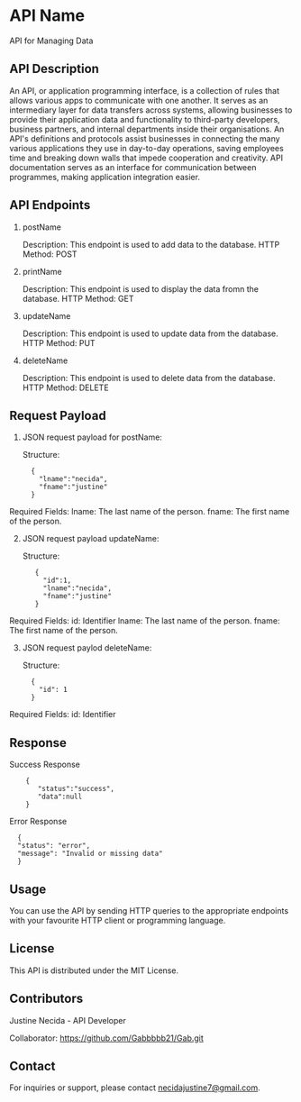 # API Name

API for Managing Data

## API Description

An API, or application programming interface, is a collection of rules that allows various apps to communicate with one another. It serves as an intermediary layer for data transfers across systems, allowing businesses to provide their application data and functionality to third-party developers, business partners, and internal departments inside their organisations. An API's definitions and protocols assist businesses in connecting the many various applications they use in day-to-day operations, saving employees time and breaking down walls that impede cooperation and creativity. API documentation serves as an interface for communication between programmes, making application integration easier.

## API Endpoints
  1. postName
     
     Description: This endpoint is used to add data to the database.
     HTTP Method: POST
  2. printName
     
     Description: This endpoint is used to display the data fromn the database.
     HTTP Method: GET
  3. updateName
     
     Description: This endpoint is used to update data from the database.
     HTTP Method: PUT
  4. deleteName
     
     Description: This endpoint is used to delete data from the database.
     HTTP Method: DELETE

## Request Payload
  1. JSON request payload for postName:
     
     Structure:
     ```
       {
         "lname":"necida",
         "fname":"justine"
       }

  Required Fields:
      lname: The last name of the person.
      fname: The first name of the person.

  2. JSON request payload updateName:
     
     Structure:
     ```
        {
          "id":1,
          "lname":"necida",
          "fname":"justine"
        }
     ```
  Required Fields:
      id: Identifier
      lname: The last name of the person.
      fname: The first name of the person.

  3. JSON request paylod deleteName:
     
     Structure:
     ```
       {
         "id": 1
       }
     ```
     
  Required Fields:
      id: Identifier

## Response
   Success Response
  ```
      {
         "status":"success",
         "data":null
      }
  ```

  Error Response
  ```
    {
    "status": "error",
    "message": "Invalid or missing data"
    }
  ```

## Usage

You can use the API by sending HTTP queries to the appropriate endpoints with your favourite HTTP client or programming language.

## License

This API is distributed under the MIT License.

## Contributors

Justine Necida - API Developer

Collaborator: https://github.com/Gabbbbb21/Gab.git

## Contact

For inquiries or support, please contact necidajustine7@gmail.com.


